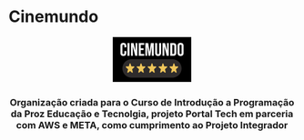 # Cinemundo

<div align="center">

![Logo](cinemundo.png)

### Organização criada para o Curso de Introdução a Programação da Proz Educação e Tecnolgia, projeto Portal Tech em parceria com AWS e META, como cumprimento ao Projeto Integrador

</div>
